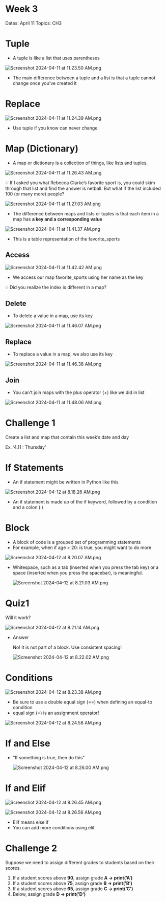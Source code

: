 # Week 3

Dates: April 11
Topics: CH3

# Tuple

- A tuple is like a list that uses parentheses

![Screenshot 2024-04-11 at 11.23.50 AM.png](Week%203%20a5e34a9f1afa4abdbf81ea1ccb6e8733/Screenshot_2024-04-11_at_11.23.50_AM.png)

- The main difference between a tuple and a list is that a tuple cannot change once you’ve created it

# Replace

![Screenshot 2024-04-11 at 11.24.39 AM.png](Week%203%20a5e34a9f1afa4abdbf81ea1ccb6e8733/Screenshot_2024-04-11_at_11.24.39_AM.png)

- Use tuple if you know can never change

# Map (Dictionary)

- A map or dictionary is a collection of things, like lists and tuples.

![Screenshot 2024-04-11 at 11.26.43 AM.png](Week%203%20a5e34a9f1afa4abdbf81ea1ccb6e8733/Screenshot_2024-04-11_at_11.26.43_AM.png)

<aside>
💡 If I asked you what Rebecca Clarke’s favorite sport is, you could skim through that list and find the answer is netball. But what if the list included 100 (or many more) people?

</aside>

![Screenshot 2024-04-11 at 11.27.03 AM.png](Week%203%20a5e34a9f1afa4abdbf81ea1ccb6e8733/Screenshot_2024-04-11_at_11.27.03_AM.png)

- The difference between maps and lists or tuples is that each item in a map has **a key and a
corresponding value**

![Screenshot 2024-04-11 at 11.41.37 AM.png](Week%203%20a5e34a9f1afa4abdbf81ea1ccb6e8733/Screenshot_2024-04-11_at_11.41.37_AM.png)

- This is a table representation of the favorite_sports

## Access

![Screenshot 2024-04-11 at 11.42.42 AM.png](Week%203%20a5e34a9f1afa4abdbf81ea1ccb6e8733/Screenshot_2024-04-11_at_11.42.42_AM.png)

- We access our map favorite_sports using her name as the key

<aside>
💡 Did you realize the index is different in a map?

</aside>

## Delete

- To delete a value in a map, use its key

![Screenshot 2024-04-11 at 11.46.07 AM.png](Week%203%20a5e34a9f1afa4abdbf81ea1ccb6e8733/Screenshot_2024-04-11_at_11.46.07_AM.png)

## Replace

- To replace a value in a map, we also use its key

![Screenshot 2024-04-11 at 11.46.38 AM.png](Week%203%20a5e34a9f1afa4abdbf81ea1ccb6e8733/Screenshot_2024-04-11_at_11.46.38_AM.png)

## Join

- You can’t join maps with the plus operator (+) like we did in list

![Screenshot 2024-04-11 at 11.48.06 AM.png](Week%203%20a5e34a9f1afa4abdbf81ea1ccb6e8733/Screenshot_2024-04-11_at_11.48.06_AM.png)

# Challenge 1

Create a list and map that contain this week’s date and day

Ex. ‘4.11 : Thursday’

# If Statements

- An if statement might be written in Python like this

![Screenshot 2024-04-12 at 8.18.26 AM.png](Week%203%20a5e34a9f1afa4abdbf81ea1ccb6e8733/Screenshot_2024-04-12_at_8.18.26_AM.png)

- An if statement is made up of the if keyword, followed by a condition and a colon (:)

# Block

- A block of code is a grouped set of programming statements
- For example, when if age > 20: is true, you might want to do more

![Screenshot 2024-04-12 at 8.20.07 AM.png](Week%203%20a5e34a9f1afa4abdbf81ea1ccb6e8733/Screenshot_2024-04-12_at_8.20.07_AM.png)

- Whitespace, such as a tab (inserted when you press
the tab key) or a space (inserted when you press the spacebar), is
meaningful.
    
    ![Screenshot 2024-04-12 at 8.21.03 AM.png](Week%203%20a5e34a9f1afa4abdbf81ea1ccb6e8733/Screenshot_2024-04-12_at_8.21.03_AM.png)
    

# Quiz1

Will it work?

![Screenshot 2024-04-12 at 8.21.14 AM.png](Week%203%20a5e34a9f1afa4abdbf81ea1ccb6e8733/Screenshot_2024-04-12_at_8.21.14_AM.png)

- Answer
    
    No! It is not part of a block. Use consistent spacing!
    
    ![Screenshot 2024-04-12 at 8.22.02 AM.png](Week%203%20a5e34a9f1afa4abdbf81ea1ccb6e8733/Screenshot_2024-04-12_at_8.22.02_AM.png)
    

# Conditions

![Screenshot 2024-04-12 at 8.23.38 AM.png](Week%203%20a5e34a9f1afa4abdbf81ea1ccb6e8733/Screenshot_2024-04-12_at_8.23.38_AM.png)

- Be sure to use a double equal sign (==) when defining an equal-to
condition
- equal sign (=) is an assignment operator!

![Screenshot 2024-04-12 at 8.24.58 AM.png](Week%203%20a5e34a9f1afa4abdbf81ea1ccb6e8733/Screenshot_2024-04-12_at_8.24.58_AM.png)

# If and Else

- “If something is true, then do this”
    
    ![Screenshot 2024-04-12 at 8.26.00 AM.png](Week%203%20a5e34a9f1afa4abdbf81ea1ccb6e8733/Screenshot_2024-04-12_at_8.26.00_AM.png)
    

# If and Elif

![Screenshot 2024-04-12 at 8.26.45 AM.png](Week%203%20a5e34a9f1afa4abdbf81ea1ccb6e8733/Screenshot_2024-04-12_at_8.26.45_AM.png)

![Screenshot 2024-04-12 at 8.26.56 AM.png](Week%203%20a5e34a9f1afa4abdbf81ea1ccb6e8733/Screenshot_2024-04-12_at_8.26.56_AM.png)

- Elif means else if
- You can add more conditions using elif

# Challenge 2

Suppose we need to assign different grades to students based on their scores.

1. If a student scores above **90**, assign grade **A → print(’A’)**
2. If a student scores above **75**, assign grade **B → print(’B’)**
3. If a student scores above **65**, assign grade **C → print(’C’)**
4. Below, assign grade **D → print(’D’)**